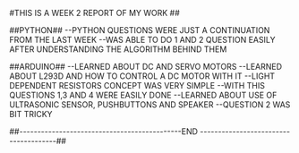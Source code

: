 #THIS IS A WEEK 2 REPORT OF MY WORK ##

##PYTHON##
--PYTHON QUESTIONS WERE JUST A CONTINUATION FROM THE LAST WEEK
--WAS ABLE TO DO 1 AND 2 QUESTION EASILY AFTER UNDERSTANDING THE ALGORITHM BEHIND THEM

##ARDUINO##
--LEARNED ABOUT DC AND SERVO MOTORS
--LEARNED ABOUT L293D AND HOW TO CONTROL A DC MOTOR WITH IT
--LIGHT DEPENDENT RESISTORS CONCEPT WAS VERY SIMPLE
--WITH THIS QUESTIONS 1,3 AND 4 WERE EASILY DONE
--LEARNED ABOUT USE OF ULTRASONIC SENSOR, PUSHBUTTONS AND SPEAKER
--QUESTION 2 WAS BIT TRICKY


##---------------------------------------------END --------------------------------------##
